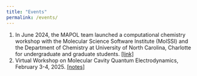 ```yaml
---
title: "Events"
permalink: /events/
---
```


1. In June 2024, the MAPOL team launched a computational chemistry workshop with the Molecular Science Software Institute (MolSSI) and the Department of Chemistry at University of North Carolina, Charlotte for undergraduate and graduate students. [[link]](https://pages.charlotte.edu/molssi-mapol-workshop/)
2. Virtual Workshop on Molecular Cavity Quantum Electrodynamics, February 3-4, 2025. [[notes]](https://drive.google.com/file/d/1E82GCBzrIyKMo7n9Hwqn9s92oJmTwozU/view)
